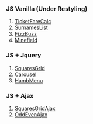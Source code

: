 
### JS Vanilla (Under Restyling)

1. [TicketFareCalc](https://giampaolo1.github.io/js-biglietto-treno/)
2. [SurnamesList](https://giampaolo1.github.io/js-lista-cognomi/)
3. [FizzBuzz](https://giampaolo1.github.io/js-fizzbuzz/)
4. [Minefield](https://giampaolo1.github.io/js-campominato/)

### JS + Jquery

1. [SquaresGrid](https://giampaolo1.github.io/js-jq-grigliaquadrati/)
2. [Carousel](https://giampaolo1.github.io/js-jq-carousel/)
3. [HambMenu](https://giampaolo1.github.io/js-jq-hamburger/)


### JS + Ajax

1. [SquaresGridAjax](https://giampaolo1.github.io/js-jq-ajax-grigliaquad/)
2. [OddEvenAjax](https://giampaolo1.github.io/js-ajax-oddeven/)
<!-- 3. [APImusic](https://giampaolo1.github.io/js-jq-ajax-api-musica/) -->
<!-- 4. [Calendar](https://giampaolo1.github.io/ajax-ex-calendar/) See [Task Assigned](https://docs.google.com/document/d/1OcSGrT3Snh_DXrDZ82DVY59eqvzNb_Nh_Db5z3qq2_k/edit) -->
